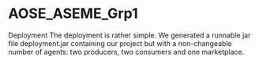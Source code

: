 # AOSE_ASEME_Grp1

Deployment
The deployment is rather simple. We generated a runnable jar file deployment.jar containing our project but with a non-changeable number of agents: two producers, two consumers and one marketplace.
